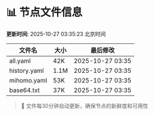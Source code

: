 # 📊 节点文件信息

**更新时间**: 2025-10-27 03:35:23 北京时间

| 文件名 | 大小 | 最后修改 |
|--------|------|----------|
| all.yaml | 42K | 2025-10-27 03:35 |
| history.yaml | 1.1M | 2025-10-27 03:35 |
| mihomo.yaml | 53K | 2025-10-27 03:35 |
| base64.txt | 37K | 2025-10-27 03:35 |

> 🔄 文件每30分钟自动更新，确保节点的新鲜度和可用性
